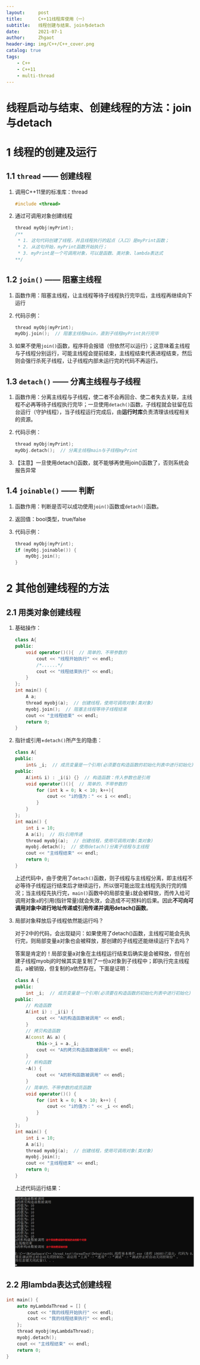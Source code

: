 ```yaml
---
layout:     post
title:      C++11线程库使用（一）
subtitle:   线程创建与结束、join与detach
date:       2021-07-1
author:     Zhgaot
header-img: img/C++/C++_cover.png
catalog: true
tags:
    - C++
    - C++11
    - multi-thread
---
```


# 线程启动与结束、创建线程的方法：join与detach

# 1 线程的创建及运行

## 1.1 `thread` —— 创建线程

1. 调用C++11里的标准库：thread

    ```cpp
    #include <thread>
    ```

2. 通过可调用对象创建线程

    ```cpp
    thread myObj(myPrint);
    /**
     * 1. 这句代码创建了线程，并且线程执行的起点（入口）是myPrint函数；
     * 2. 从这句开始，myPrint函数开始执行；
     * 3. myPrint是一个可调用对象，可以是函数、类对象、lambda表达式
    **/
    ```

## 1.2 `join()` —— 阻塞主线程

1. 函数作用：阻塞主线程，让主线程等待子线程执行完毕后，主线程再继续向下运行
2. 代码示例：

    ```cpp
    thread myObj(myPrint);
    myObj.join();  // 阻塞主线程main，直到子线程myPrint执行完毕
    ```

3. 如果不使用`join()`函数，程序将会报错（但依然可以运行）；这意味着主线程与子线程分别运行，可能主线程会提前结束，主线程结束代表进程结束，然后则会强行杀死子线程，让子线程内部未运行完的代码不再运行。

## 1.3 `detach()` —— 分离主线程与子线程

1. 函数作用：分离主线程与子线程，使二者不会再回合、使二者失去关联，主线程不必再等待子线程执行完毕；一旦使用`detach()`函数，子线程就会驻留在后台运行（守护线程），当子线程运行完成后，由**运行时库**负责清理该线程相关的资源。
2. 代码示例：

    ```cpp
    thread myObj(myPrint);
    myObj.detach();  // 分离主线程main与子线程myPrint
    ```

3. 【注意】一旦使用detach()函数，就不能够再使用join()函数了，否则系统会报告异常

## 1.4 `joinable()` —— 判断

1. 函数作用：判断是否可以成功使用`join()`函数或`detach()`函数。
2. 返回值：bool类型，true/false
3. 代码示例：

    ```cpp
    thread myObj(myPrint);
    if (myObj.joinable()) {
        myObj.join();
    }
    ```

# 2 其他创建线程的方法

## 2.1 用类对象创建线程

1. 基础操作：

    ```cpp
    class A{
    public:
        void operator()(){  // 简单的、不带参数的
            cout << "线程开始执行" << endl;
            /*......*/
            cout << "线程结束执行" << endl;
        }
    };
    int main() {
        A a;
        thread myobj(a);  // 创建线程，使用可调用对象(类对象)
        myobj.join();  // 阻塞主线程等待子线程结束
        cout << "主线程结束" << endl;
        return 0;
    }
    ```

2. 指针或引用+`detach()`所产生的隐患：

    ```cpp
    class A{
    public:
        int& _i;  // 成员变量是一个引用(必须要在构造函数的初始化列表中进行初始化)
    public:
        A(int& i) : _i(i) {}  // 构造函数：传入参数也是引用
        void operator()(){  // 简单的、不带参数的
            for (int k = 0; k < 10; k++){
                cout << "i的值为：" << i << endl;
            }
        }
    };
    int main() {
        int i = 10;
        A a(i);  // 将i引用传递
        thread myobj(a);  // 创建线程，使用可调用对象(类对象)
        myobj.detach();  // 使用detach()分离子线程与主线程
        cout << "主线程结束" << endl;
        return 0;
    }
    ```

    上述代码中，由于使用了`detach()`函数，则子线程与主线程分离，即主线程不必等待子线程运行结束后才继续运行，所以很可能出现主线程先执行完的情况；当主线程先执行完，`main()`函数中的局部变量`i`就会被释放，而传入给可调用对象`a`的引用(指针常量)就会失效，会造成不可预料的后果。因此**不可向可调用对象中进行地址传递或引用传递并调用detach()函数**。

3. 局部对象释放后子线程依然能运行吗？

    对于2中的代码，会出现疑问：如果使用了detach()函数，主线程可能会先执行完，则局部变量a对象也会被释放，那创建的子线程还能继续运行下去吗？

    答案是肯定的！局部变量a对象在主线程运行结束后确实是会被释放，但在创建子线程myobj的时候其实是复制了一份a对象到子线程中；即执行完主线程后，a被销毁，但复制的a依然存在。下面是证明：

    ```cpp
    class A {
    public:
        int _i;  // 成员变量是一个引用(必须要在构造函数的初始化列表中进行初始化)
    public:
        // 构造函数
        A(int i) : _i(i) {
            cout << "A的构造函数被调用" << endl;
        }
        // 拷贝构造函数
        A(const A& a) {
            this->_i = a._i;
            cout << "A的拷贝构造函数被调用" << endl;
        }
        // 析构函数
        ~A() {
            cout << "A的析构函数被调用" << endl;
        }
        // 简单的、不带参数的成员函数
        void operator()() {
            for (int k = 0; k < 10; k++) {
                cout << "i的值为：" << _i << endl;
            }
        }
    };
    int main() {
        int i = 10;
        A a(i);
        thread myobj(a);  // 创建线程，使用可调用对象(类对象)
        myobj.join();
        cout << "主线程结束" << endl;
        return 0;
    }
    ```

    上述代码运行结果：

    ![](https://raw.githubusercontent.com/Zhgaot/Zhgaot.github.io/master/img/C++/multi-thread/1_0.png)

## 2.2 用lambda表达式创建线程

```cpp
int main() {
    auto myLambdaThread = [] {
        cout << "我的线程开始执行" << endl;
        cout << "我的线程结束执行" << endl;
    };
    thread myobj(myLambdaThread);
    myobj.detach();
    cout << "主线程结束" << endl;
    return 0;
}
```